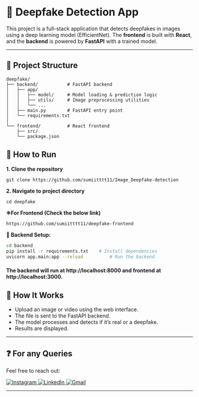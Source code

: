 # 🧠 Deepfake Detection App

This project is a full-stack application that detects deepfakes in images using a deep learning model (EfficientNet). The **frontend** is built with **React**, and the **backend** is powered by **FastAPI** with a trained model.

---

## 📂 Project Structure

```text
deepfake/
├── backend/           # FastAPI backend
│   ├── app/
│   │   ├── model/     # Model loading & prediction logic
│   │   ├── utils/     # Image preprocessing utilities
│   │   └── ...
│   ├── main.py        # FastAPI entry point
│   └── requirements.txt
│
└── frontend/          # React frontend
    ├── src/
    └── package.json
```

## 🔧 How to Run

**1. Clone the repository**
```
git clone https://github.com/sumiitttt11/Image_Deepfake-detection
```
**2. Navigate to project directory**
```
cd deepfake
```
**⚛️For Frontend (Check the below link)**

```bash
https://github.com/sumiitttt11/deepfake-frontend
```
**🐍 Backend Setup:**
```bash
cd backend
pip install -r requirements.txt    # Install dependencies
uvicorn app.main:app --reload          # Run the backend
```
#### The backend will run at http://localhost:8000 and frontend at http://localhost:3000.

## 🧪 How It Works
- Upload an image or video using the web interface.
- The file is sent to the FastAPI backend.
- The model processes and detects if it’s real or a deepfake.
- Results are displayed.

---

## ❓ For any Queries

Feel free to reach out:

<p align="left">
  <a href="https://instagram.com/sumiiitt.af" target="_blank">
    <img src="https://img.icons8.com/fluency/48/instagram-new.png" alt="Instagram" />
  </a>
  <a href="https://linkedin.com/in/sumiitttt11/" target="_blank">
    <img src="https://img.icons8.com/fluency/48/linkedin.png" alt="LinkedIn" />
  </a>
  <a href="mailto:kumawatsumit984@gmail.com" target="_blank">
    <img src="https://img.icons8.com/fluency/48/gmail-new.png" alt="Gmail" />
  </a>
</p>

---
